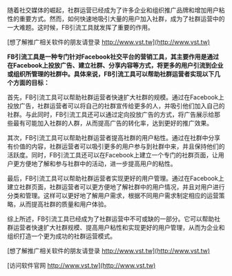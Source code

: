 随着社交媒体的崛起，社群运营已经成为了许多企业和组织推广品牌和增加用户粘性的重要方式。然而，如何快速地吸引大量的用户加入社群，成为了社群运营中的一大难题。这时候，FB引流工具就发挥了重要的作用。

[想了解推广相关软件的朋友请登录 http://www.vst.tw](http://www.vst.tw)

**FB引流工具是一种专门针对Facebook社交平台的营销工具，其主要作用是通过在Facebook上投放广告、建立社群、分享内容等方式，将更多的用户引流到企业或组织所管理的社群中。具体来说，FB引流工具可以帮助社群运营者实现以下几个方面的目标：**

首先，FB引流工具可以帮助社群运营者快速扩大社群的规模。通过在Facebook上投放广告，社群运营者可以将自己的社群宣传给更多的人，并吸引他们加入自己的社群。与此同时，FB引流工具还可以通过定向投放广告的方式，将广告展示给那些最有可能加入社群的人群，从而提高广告的转化率，达到更好的推广效果。

其次，FB引流工具可以帮助社群运营者提高社群的用户粘性。通过在社群中分享有价值的内容，社群运营者可以吸引更多的用户参与到社群中来，并且保持他们的活跃度。同时，FB引流工具还可以在Facebook上建立一个专门的社群页面，让用户更方便地了解和参与社群中的活动，进一步提高用户的粘性。

最后，FB引流工具可以帮助社群运营者实现更好的用户管理。通过在Facebook上建立社群页面，社群运营者可以更方便地了解社群中的用户情况，并且对用户进行分类和管理。这样可以更好地了解用户需求，根据不同用户需求制定相应的运营策略，从而提高社群的质量和用户体验。

综上所述，FB引流工具已经成为了社群运营中不可或缺的一部分。它可以帮助社群运营者快速扩大社群规模、提高用户粘性和实现更好的用户管理，从而为企业和组织打造一个更为成功的社群运营模式。

[想了解推广相关软件的朋友请登录 http://www.vst.tw](http://www.vst.tw)


[访问软件官网 http://www.vst.tw](http://www.vst.tw)
